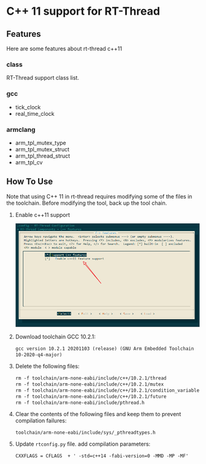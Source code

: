# C++ 11 support for RT-Thread

## Features

Here are some features about rt-thread c++11

### class

RT-Thread support class list.

### gcc

- tick_clock
- real_time_clock

### armclang

- arm_tpl_mutex_type
- arm_tpl_mutex_struct
- arm_tpl_thread_struct
- arm_tpl_cv

## How To Use

Note that using C++ 11 in rt-thread requires modifying some of the files in the toolchain. Before modifying the tool, back up the tool chain.  

1. Enable c++11 support

   ![](figures/Snipaste_2021-09-02_16-00-09.png)

2. Download toolchain GCC 10.2.1:

   ```shell
   gcc version 10.2.1 20201103 (release) (GNU Arm Embedded Toolchain 10-2020-q4-major)
   ```

3. Delete the following files:

   ```shell
   rm -f toolchain/arm-none-eabi/include/c++/10.2.1/thread
   rm -f toolchain/arm-none-eabi/include/c++/10.2.1/mutex
   rm -f toolchain/arm-none-eabi/include/c++/10.2.1/condition_variable
   rm -f toolchain/arm-none-eabi/include/c++/10.2.1/future
   rm -f toolchain/arm-none-eabi/include/pthread.h
   ```

4. Clear the contents of the following files and keep them to prevent compilation failures:

   ```shell
   toolchain/arm-none-eabi/include/sys/_pthreadtypes.h
   ```
   
5. Update `rtconfig.py` file. add compilation parameters:

   ```shell
   CXXFLAGS = CFLAGS  + ' -std=c++14 -fabi-version=0 -MMD -MP -MF'
   ```

